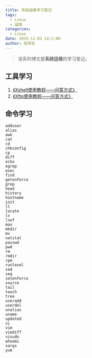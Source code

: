```yaml
---
title: 系统运维学习笔记
tags: 
  - Linux
  - 运维
categories:
  - Linux
date: 2015-11-03 14:2:00
author: 张学志
---
```





> 该系列博文是**系统运维**的学习笔记。

## 工具学习
1. [《Xshell使用教程——问答方式》](http://blog.csdn.net/xuezhisdc/article/details/49621311)
2. [《Xftp使用教程——问答方式》](http://blog.csdn.net/xuezhisdc/article/details/49621231)

<!-- more -->

## 命令学习
```
adduser 
alias 
awk
cat
cd 
chkconfig 
cp 
diff 
echo 
egrep 
exec 
find 
getenforce
grep 
head
history 
hostname 
init
ll
locate 
ls 
lsof 
man
mkdir 
mv 
netstat 
passwd 
pwd 
rm 
rmdir 
rpm 
runlevel
sed 
seq
setenforce 
source 
tail 
touch  
tree
useradd 
userdel 
unalias 
uname 
updated 
vi 
vim 
vimdiff 
visudo 
whoami
xargs 
yum 
```